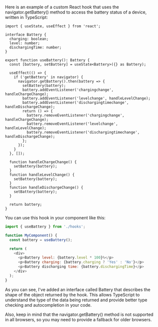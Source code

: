Here is an example of a custom React hook that uses the navigator.getBattery() method to access the battery status of a device, written in TypeScript:

```javascript:
import { useState, useEffect } from 'react';

interface Battery {
  charging: boolean;
  level: number;
  dischargingTime: number;
}

export function useBattery(): Battery {
  const [battery, setBattery] = useState<Battery>({} as Battery);

  useEffect(() => {
    if ('getBattery' in navigator) {
      navigator.getBattery().then(battery => {
        setBattery(battery);
        battery.addEventListener('chargingchange', handleChargeChange);
        battery.addEventListener('levelchange', handleLevelChange);
        battery.addEventListener('dischargingtimechange', handleDischargeChange);
        return () => {
          battery.removeEventListener('chargingchange', handleChargeChange);
          battery.removeEventListener('levelchange', handleLevelChange);
          battery.removeEventListener('dischargingtimechange', handleDischargeChange);
        };
      });
    }
  }, []);

  function handleChargeChange() {
    setBattery(battery);
  }
  function handleLevelChange() {
    setBattery(battery);
  }
  function handleDischargeChange() {
    setBattery(battery);
  }

  return battery;
}

```

You can use this hook in your component like this:

```javascript
import { useBattery } from './hooks';

function MyComponent() {
  const battery = useBattery();

  return (
    <div>
      <p>Battery level: {battery.level * 100}%</p>
      <p>Battery charging: {battery.charging ? 'Yes' : 'No'}</p>
      <p>Battery discharging time: {battery.dischargingTime}</p>
    </div>
  );
}
```

As you can see, I've added an interface called Battery that describes the shape of the object returned by the hook. This allows TypeScript to understand the type of the data being returned and provide better type checking and autocompletion in your code.

Also, keep in mind that the navigator.getBattery() method is not supported in all browsers, so you may need to provide a fallback for older browsers.
